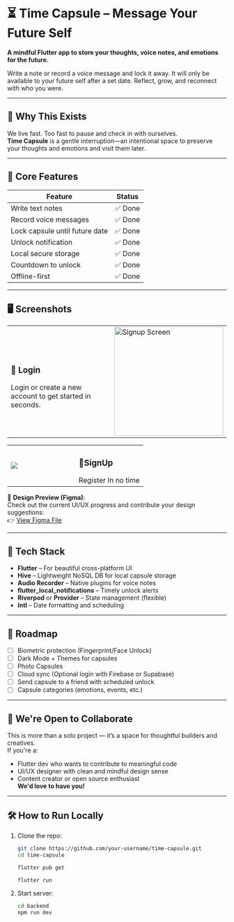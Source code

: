# ⏳ Time Capsule – Message Your Future Self

**A mindful Flutter app to store your thoughts, voice notes, and emotions for the future.**

Write a note or record a voice message and lock it away. It will only be available to your future self after a set date. Reflect, grow, and reconnect with who you were.

---

## 🚀 Why This Exists

We live fast. Too fast to pause and check in with ourselves.  
**Time Capsule** is a gentle interruption—an intentional space to preserve your thoughts and emotions and visit them later.

---

## 🌟 Core Features

| Feature                    | Status    |
|---------------------------|-----------|
| Write text notes          | ✅ Done    |
| Record voice messages     | ✅ Done    |
| Lock capsule until future date | ✅ Done    |
| Unlock notification       | ✅ Done    |
| Local secure storage      | ✅ Done    |
| Countdown to unlock       | ✅ Done    |
| Offline-first             | ✅ Done    |

---

## 🖥️ Screenshots

<!-- LOGIN SECTION -->
<table>
  <tr>
    <td width="50%">
      <h3>📝 Login</h3>
      Login or create a new account to get started in seconds. 
    </td>
    <td>
      <img src="https://github.com/user-attachments/assets/c429014b-53a8-40b4-89e7-9a10c2c73d47" alt="Signup Screen" width="250" />
    </td>
  </tr>
</table>
<table>
  <tr>
    <td>
      <img src="https://github.com/user-attachments/assets/0bbbd0ee-f8f3-4004-af27-7a6b6c8f28c6" />
    </td>
    <td width="50%">
      <h3>📝SignUp</h3>
    Register In no time
    </td>
  </tr>
</table>

📐 **Design Preview (Figma)**:  
Check out the current UI/UX progress and contribute your design suggestions:  
👉 [View Figma File](https://www.figma.com/design/bhaxgYf7n8gipMt9spnJNJ/Time-capsule-App-UI--Community-?node-id=10-76&t=fJcMgrGF1RcpIiep-1)

---

## 🧠 Tech Stack

- **Flutter** – For beautiful cross-platform UI
- **Hive** – Lightweight NoSQL DB for local capsule storage
- **Audio Recorder** – Native plugins for voice notes
- **flutter_local_notifications** – Timely unlock alerts
- **Riverpod** or **Provider** – State management (flexible)
- **Intl** – Date formatting and scheduling

---

## 🎯 Roadmap

- [ ] Biometric protection (Fingerprint/Face Unlock)
- [ ] Dark Mode + Themes for capsules
- [ ] Photo Capsules
- [ ] Cloud sync (Optional login with Firebase or Supabase)
- [ ] Send capsule to a friend with scheduled unlock
- [ ] Capsule categories (emotions, events, etc.)

---

## 🤝 We're Open to Collaborate

This is more than a solo project — it’s a space for thoughtful builders and creatives.  
If you're a:

- Flutter dev who wants to contribute to meaningful code
- UI/UX designer with clean and mindful design sense
- Content creator or open source enthusiast  
**We'd love to have you!**

---

## 🛠️ How to Run Locally

1. Clone the repo:
   ```bash
   git clone https://github.com/your-username/time-capsule.git
   cd time-capsule

   flutter pub get

   flutter run

2. Start server:
   ```bash
   cd backend
   npm run dev
